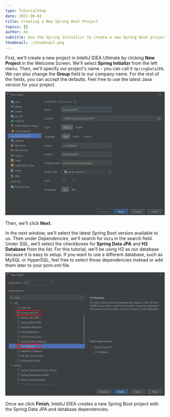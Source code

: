 ```yaml
---
type: TutorialStep
date: 2021-06-02
title: Creating a New Spring Boot Project
topics: []
author: da
subtitle: Use the Spring Initializr to create a new Spring Boot project.
thumbnail: ./thumbnail.png
---
```


First, we'll create a new project in IntelliJ IDEA Ultimate by clicking **New Project** in the Welcome Screen. We'll select **Spring Initializr** from the left menu. Then, we'll specify our project's name - you can call it `SpringDataJPA`. We can also change the **Group** field to our company name. For the rest of the fields, you can accept the defaults. Feel free to use the latest Java version for your project.

![New Project Window](./NewProject.png)

Then, we'll click **Next**.

In the next window, we'll select the latest Spring Boot version available to us. Then under _Dependencies_, we'll search for `data` in the search field. Under _SQL_, we'll select the checkboxes for **Spring Data JPA** and **H2 Database** from the list. For this tutorial, we'll be using H2 as our database because it is easy to setup. If you want to use a different database, such as MySQL or HyperSQL, feel free to select those dependencies instead or add them later to your pom.xml file.

![New Project Window Dependency](./NewProject-Deps.png)

Once we click **Finish**, IntelliJ IDEA creates a new Spring Boot project with the Spring Data JPA and database dependencies.
